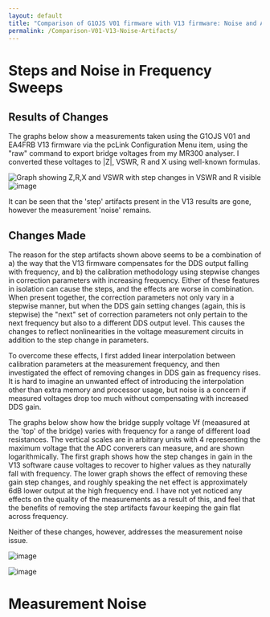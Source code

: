 ```yaml
---
layout: default
title: "Comparison of G1OJS V01 firmware with V13 firmware: Noise and Artifacts"
permalink: /Comparison-V01-V13-Noise-Artifacts/
---
```

# Steps and Noise in Frequency Sweeps
## Results of Changes
The graphs below show a measurements taken using the G1OJS V01 and EA4FRB V13 firmware via the pcLink Configuration Menu item, using the "raw" command to export bridge voltages from my MR300 analyser. I converted these voltages to |Z|, VSWR, R and X using well-known formulas.

![Graph showing Z,R,X and VSWR with step changes in VSWR and R visible](https://github.com/user-attachments/assets/9a6d0d5a-f941-49b1-9569-0c719bc3c68f "Fig 1: Measurement of a test load using EA4FRB V13 firmware")
![image](https://github.com/user-attachments/assets/9a08f153-6327-4376-ae42-e770c8551385 "Fig 2: Measurement of a test load using G1OJS V01 firmware")

It can be seen that the 'step' artifacts present in the V13 results are gone, however the measurement 'noise' remains.

## Changes Made
The reason for the step artifacts shown above seems to be a combination of a) the way that the V13 firmware compensates for the DDS output falling with frequency, and b) the calibration methodology using stepwise changes in correction parameters with increasing frequency. Either of these features in isolation can cause the steps, and the effects are worse in combination. When present together, the correction parameters not only vary in a stepwise manner, but when the DDS gain setting changes (again, this is stepwise) the "next" set of correction parameters not only pertain to the next frequency but also to a different DDS output level. This causes the changes to reflect nonlinearities in the voltage measurement circuits in addition to the step change in parameters.

To overcome these effects, I first added linear interpolation between calibration parameters at the measurement frequency, and then investigated the effect of removing changes in DDS gain as frequency rises. It is hard to imagine an unwanted effect of introducing the interpolation other than extra memory and processor usage, but noise is a concern if measured voltages drop too much without compensating with increased DDS gain.

The graphs below show how the bridge supply voltage Vf (meaasured at the 'top' of the bridge) varies with frequency for a range of different load resistances. The vertical scales are in arbitrary units with 4 representing the maximum voltage that the ADC converers can measure, and are shown logarithmically. The first graph shows how the step changes in gain in the V13 software cause voltages to recover to higher values as they naturally fall with frequency. The lower graph shows the effect of removing these gain step changes, and roughly speaking the net effect is approximately 6dB lower output at the high frequency end. I have not yet noticed any effects on the quality of the measurements as a result of this, and feel that the benefits of removing the step artifacts favour keeping the gain flat across frequency.

Neither of these changes, however, addresses the measurement noise issue.

![image](https://github.com/user-attachments/assets/08fa9269-fc2f-4012-aeac-60aac0aa8475)


![image](https://github.com/user-attachments/assets/be8bcd01-b463-4b00-a03d-3ae0ae75316a)

# Measurement Noise




